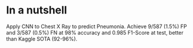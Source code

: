 # In a nutshell
Apply CNN to Chest X Ray to predict Pneumonia. Achieve 9/587 (1.5%) FP and 3/587 (0.5%) FN at 98% accuracy and 0.985 F1-Score at test, better than Kaggle SOTA (92-96%).